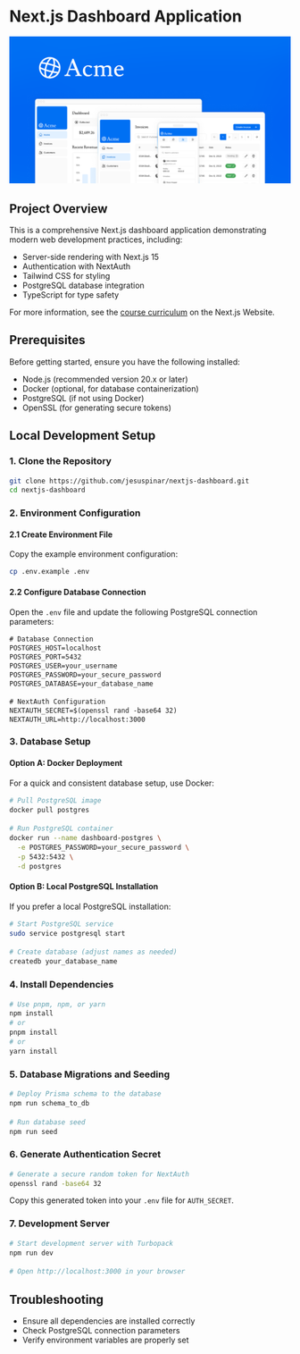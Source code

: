 # Next.js Dashboard Application

![Dashboard preview.](./public/opengraph-image.png)

## Project Overview
This is a comprehensive Next.js dashboard application demonstrating modern web development practices, including:
- Server-side rendering with Next.js 15
- Authentication with NextAuth
- Tailwind CSS for styling
- PostgreSQL database integration
- TypeScript for type safety

For more information, see the [course curriculum](https://nextjs.org/learn) on the Next.js Website.

## Prerequisites
Before getting started, ensure you have the following installed:
- Node.js (recommended version 20.x or later)
- Docker (optional, for database containerization)
- PostgreSQL (if not using Docker)
- OpenSSL (for generating secure tokens)

## Local Development Setup

### 1. Clone the Repository
```bash
git clone https://github.com/jesuspinar/nextjs-dashboard.git
cd nextjs-dashboard
```

### 2. Environment Configuration
#### 2.1 Create Environment File
Copy the example environment configuration:
```bash
cp .env.example .env
```

#### 2.2 Configure Database Connection
Open the `.env` file and update the following PostgreSQL connection parameters:
```env
# Database Connection
POSTGRES_HOST=localhost
POSTGRES_PORT=5432
POSTGRES_USER=your_username
POSTGRES_PASSWORD=your_secure_password
POSTGRES_DATABASE=your_database_name

# NextAuth Configuration
NEXTAUTH_SECRET=$(openssl rand -base64 32)
NEXTAUTH_URL=http://localhost:3000
```

### 3. Database Setup

#### Option A: Docker Deployment
For a quick and consistent database setup, use Docker:
```bash
# Pull PostgreSQL image
docker pull postgres

# Run PostgreSQL container
docker run --name dashboard-postgres \
  -e POSTGRES_PASSWORD=your_secure_password \
  -p 5432:5432 \
  -d postgres
```

#### Option B: Local PostgreSQL Installation
If you prefer a local PostgreSQL installation:
```bash
# Start PostgreSQL service
sudo service postgresql start

# Create database (adjust names as needed)
createdb your_database_name
```

### 4. Install Dependencies
```bash
# Use pnpm, npm, or yarn
npm install
# or
pnpm install
# or
yarn install
```

### 5. Database Migrations and Seeding
```bash
# Deploy Prisma schema to the database
npm run schema_to_db

# Run database seed
npm run seed
```

### 6. Generate Authentication Secret
```bash
# Generate a secure random token for NextAuth
openssl rand -base64 32
```
Copy this generated token into your `.env` file for `AUTH_SECRET`.

### 7. Development Server
```bash
# Start development server with Turbopack
npm run dev

# Open http://localhost:3000 in your browser
```

## Troubleshooting
- Ensure all dependencies are installed correctly
- Check PostgreSQL connection parameters
- Verify environment variables are properly set
